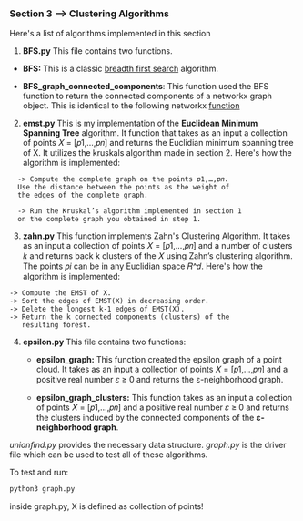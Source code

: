 ### Section 3 --> Clustering Algorithms

Here's a list of algorithms implemented in this section

1. **BFS.py**
This file contains two functions.
  * **BFS:**
  This is a classic [breadth first search](https://en.wikipedia.org/wiki/Breadth-first_search) algorithm.

  * **BFS_graph_connected_components**:
  This function used the BFS function to return the connected components of a networkx graph object.
  This is identical to the following networkx [function][1]
2. **emst.py**
This is my implementation of the **Euclidean Minimum Spanning Tree** algorithm.
It function that takes as an input a collection of points 𝑋 = [𝑝1,…,𝑝𝑛] and returns the Euclidian minimum spanning tree of X.
It utilizes the kruskals algorithm made in section 2.
Here's how the algorithm is implemented:
```
  -> Compute the complete graph on the points 𝑝1,…,𝑝𝑛.
  Use the distance between the points as the weight of
  the edges of the complete graph.

  -> Run the Kruskal’s algorithm implemented in section 1
  on the complete graph you obtained in step 1.
```
3. **zahn.py**
This function implements Zahn's Clustering Algorithm. It takes as an input a collection of points 𝑋 = [𝑝1,…,𝑝𝑛] and a number of clusters 𝑘 and returns back k clusters of the 𝑋 using Zahn’s clustering algorithm. The points 𝑝*i* can be in any Euclidian space 𝑅^𝑑.
Here's how the algorithm is implemented:
```
-> Compute the EMST of X.
-> Sort the edges of EMST(X) in decreasing order.
-> Delete the longest k-1 edges of EMST(X).
-> Return the k connected components (clusters) of the
   resulting forest.
```
4. **epsilon.py**
This file contains two functions:
   * **epsilon_graph:**
   This function created the epsilon graph of a point cloud.
   It takes as an input a collection of points 𝑋 = [𝑝1,…,𝑝𝑛] and a positive real number 𝜀 ≥ 0  and returns the ε-neighborhood graph.

   * **epsilon_graph_clusters:**
   This function takes as an input a collection of points 𝑋 = [𝑝1,…,𝑝𝑛] and a positive real number 𝜀 ≥ 0  and returns the clusters induced by the connected components of the **ε-neighborhood graph**.

*unionfind.py* provides the necessary data structure.
*graph.py* is the driver file which can be used to test all of these algorithms.

To test and run:
``` python
python3 graph.py
```
inside graph.py, X is defined as collection of points!



[1]: https://networkx.github.io/documentation/networkx-1.9.1/reference/generated/networkx.algorithms.components.connected.connected_components.html#networkx.algorithms.components.connected.connected_components
